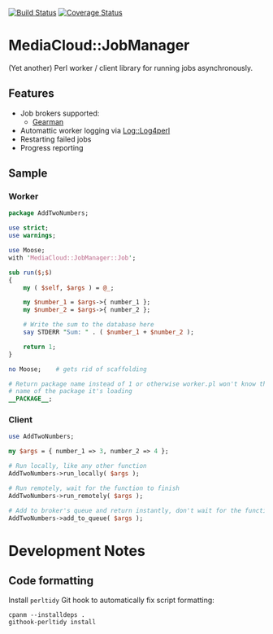 [![Build Status](https://travis-ci.org/pypt/p5-Gearman-JobScheduler.svg?branch=develop)](https://travis-ci.org/pypt/p5-Gearman-JobScheduler) [![Coverage Status](https://coveralls.io/repos/github/pypt/p5-Gearman-JobScheduler/badge.svg?branch=develop)](https://coveralls.io/github/pypt/p5-Gearman-JobScheduler)

# MediaCloud::JobManager

(Yet another) Perl worker / client library for running jobs asynchronously.

## Features

* Job brokers supported:
    * [Gearman](http://gearman.org/)
* Automattic worker logging via [Log::Log4perl](http://search.cpan.org/~mschilli/Log-Log4perl/)
* Restarting failed jobs
* Progress reporting

## Sample

### Worker

```perl
package AddTwoNumbers;

use strict;
use warnings;

use Moose;
with 'MediaCloud::JobManager::Job';

sub run($;$)
{
    my ( $self, $args ) = @_;

    my $number_1 = $args->{ number_1 };
    my $number_2 = $args->{ number_2 };

    # Write the sum to the database here
    say STDERR "Sum: " . ( $number_1 + $number_2 );

    return 1;
}

no Moose;    # gets rid of scaffolding

# Return package name instead of 1 or otherwise worker.pl won't know the
# name of the package it's loading
__PACKAGE__;
```

### Client

```perl
use AddTwoNumbers;

my $args = { number_1 => 3, number_2 => 4 };

# Run locally, like any other function
AddTwoNumbers->run_locally( $args );

# Run remotely, wait for the function to finish
AddTwoNumbers->run_remotely( $args );

# Add to broker's queue and return instantly, don't wait for the function to finish
AddTwoNumbers->add_to_queue( $args );
```


# Development Notes

## Code formatting

Install `perltidy` Git hook to automatically fix script formatting:

    cpanm --installdeps .
    githook-perltidy install
